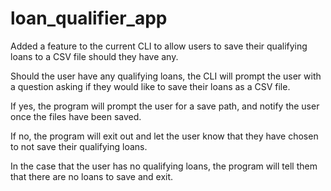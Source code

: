 # loan_qualifier_app
Added a feature to the current CLI to allow users to save their qualifying loans to a CSV file should they have any.

Should the user have any qualifying loans, the CLI will prompt the user with a question asking if they would like to save their loans as a CSV file.

If yes, the program will prompt the user for a save path, and notify the user once the files have been saved.

If no, the program will exit out and let the user know that they have chosen to not save their qualifying loans.

In the case that the user has no qualifying loans, the program will tell them that there are no loans to save and exit.

